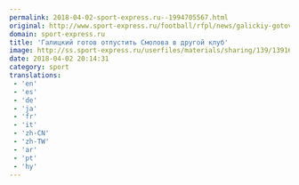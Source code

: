 ```yaml
---
permalink: 2018-04-02-sport-express.ru--1994705567.html
original: http://www.sport-express.ru/football/rfpl/news/galickiy-gotov-otpustit-smolova-v-drugoy-klub-1391634/
domain: sport-express.ru
title: 'Галицкий готов отпустить Смолова в другой клуб'
image: http://ss.sport-express.ru/userfiles/materials/sharing/139/1391634.jpg
date: 2018-04-02 20:14:31
category: sport
translations: 
 - 'en'
 - 'es'
 - 'de'
 - 'ja'
 - 'fr'
 - 'it'
 - 'zh-CN'
 - 'zh-TW'
 - 'ar'
 - 'pt'
 - 'hy'
---
```


